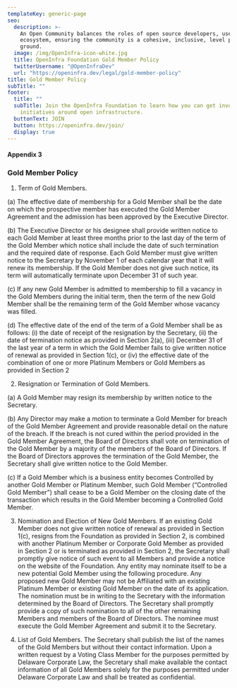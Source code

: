 ```yaml
---
templateKey: generic-page
seo:
  description: >-
    An Open Community balances the roles of open source developers, users and
    ecosystem, ensuring the community is a cohesive, inclusive, level playing
    ground.
  image: /img/OpenInfra-icon-white.jpg
  title: OpenInfra Foundation Gold Member Policy
  twitterUsername: "@OpenInfraDev"
  url: "https://openinfra.dev/legal/gold-member-policy"
title: Gold Member Policy
subTitle: ""
footer:
  title: ""
  subTitle: Join the OpenInfra Foundation to learn how you can get involved in
    initiatives around open infrastructure.
  buttonText: JOIN
  button: https://openinfra.dev/join/
  display: true
---
```


#### Appendix 3

### Gold Member Policy

1. Term of Gold Members.

(a) The effective date of membership for a Gold Member shall be the date on which the prospective member has executed the Gold Member Agreement and the admission has been approved by the Executive Director.

(b) The Executive Director or his designee shall provide written notice to each Gold Member at least three months prior to the last day of the term of the Gold Member which notice shall include the date of such termination and the required date of response. Each Gold Member must give written notice to the Secretary by November 1 of each calendar year that it will renew its membership. If the Gold Member does not give such notice, its term will automatically terminate upon December 31 of such year.

(c) If any new Gold Member is admitted to membership to fill a vacancy in the Gold Members during the initial term, then the term of the new Gold Member shall be the remaining term of the Gold Member whose vacancy was filled.

(d) The effective date of the end of the term of a Gold Member shall be as follows: (i) the date of receipt of the resignation by the Secretary, (ii) the date of termination notice as provided in Section 2(a), (iii) December 31 of the last year of a term in which the Gold Member fails to give written notice of renewal as provided in Section 1(c), or (iv) the effective date of the combination of one or more Platinum Members or Gold Members as provided in Section 2

2. Resignation or Termination of Gold Members.

(a) A Gold Member may resign its membership by written notice to the Secretary.

(b) Any Director may make a motion to terminate a Gold Member for breach of the Gold Member Agreement and provide reasonable detail on the nature of the breach. If the breach is not cured within the period provided in the Gold Member Agreement, the Board of Directors shall vote on termination of the Gold Member by a majority of the members of the Board of Directors. If the Board of Directors approves the termination of the Gold Member, the Secretary shall give written notice to the Gold Member.

(c) If a Gold Member which is a business entity becomes Controlled by another Gold Member or Platinum Member, such Gold Member (“Controlled Gold Member”) shall cease to be a Gold Member on the closing date of the transaction which results in the Gold Member becoming a Controlled Gold Member.

3. Nomination and Election of New Gold Members. If an existing Gold Member does not give written notice of renewal as provided in Section 1(c), resigns from the Foundation as provided in Section 2, is combined with another Platinum Member or Corporate Gold Member as provided in Section 2 or is terminated as provided in Section 2, the Secretary shall promptly give notice of such event to all Members and provide a notice on the website of the Foundation. Any entity may nominate itself to be a new potential Gold Member using the following procedure. Any proposed new Gold Member may not be Affiliated with an existing Platinum Member or existing Gold Member on the date of its application. The nomination must be in writing to the Secretary with the information determined by the Board of Directors. The Secretary shall promptly provide a copy of such nomination to all of the other remaining Members and members of the Board of Directors. The nominee must execute the Gold Member Agreement and submit it to the Secretary.

4. List of Gold Members. The Secretary shall publish the list of the names of the Gold Members but without their contact information. Upon a written request by a Voting Class Member for the purposes permitted by Delaware Corporate Law, the Secretary shall make available the contact information of all Gold Members solely for the purposes permitted under Delaware Corporate Law and shall be treated as confidential.

